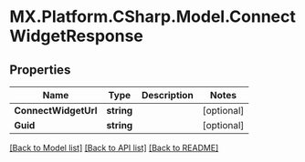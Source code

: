 # MX.Platform.CSharp.Model.ConnectWidgetResponse

## Properties

Name | Type | Description | Notes
------------ | ------------- | ------------- | -------------
**ConnectWidgetUrl** | **string** |  | [optional] 
**Guid** | **string** |  | [optional] 

[[Back to Model list]](../README.md#documentation-for-models) [[Back to API list]](../README.md#documentation-for-api-endpoints) [[Back to README]](../README.md)

